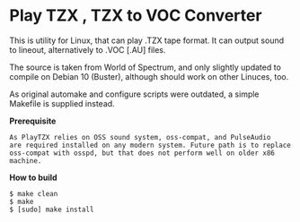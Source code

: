 # Play TZX , TZX to VOC Converter

This is utility for Linux, that can play .TZX tape format. It can output sound to lineout, alternatively to .VOC [.AU] files.

The source is taken from World of Spectrum, and only slightly updated to compile on Debian 10 (Buster), although should work on other Linuces, too.

As original automake and configure scripts were outdated, a simple Makefile is supplied instead.


**Prerequisite**

	As PlayTZX relies on OSS sound system, oss-compat, and PulseAudio
	are required installed on any modern system. Future path is to replace
	oss-compat with osspd, but that does not perform well on older x86 machine.


**How to build**

	$ make clean
	$ make
	$ [sudo] make install
